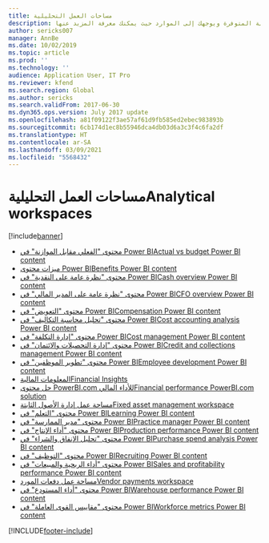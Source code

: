 ```yaml
---
title: مساحات العمل التحليلية
description: يسرد هذا الموضوع مساحات العمل التحليلية المضمنة المتوفرة ويوجهك إلى الموارد حيث يمكنك معرفة المزيد عنها.
author: sericks007
manager: AnnBe
ms.date: 10/02/2019
ms.topic: article
ms.prod: ''
ms.technology: ''
audience: Application User, IT Pro
ms.reviewer: kfend
ms.search.region: Global
ms.author: sericks
ms.search.validFrom: 2017-06-30
ms.dyn365.ops.version: July 2017 update
ms.openlocfilehash: a81f09122f3ae57af61d9fb585ed2ebec983893b
ms.sourcegitcommit: 6cb174d1ec8b55946dca4db03d6a3c3f4c6fa2df
ms.translationtype: HT
ms.contentlocale: ar-SA
ms.lasthandoff: 03/09/2021
ms.locfileid: "5568432"
---
```

# <a name="analytical-workspaces"></a><span data-ttu-id="c9a14-103">مساحات العمل التحليلية</span><span class="sxs-lookup"><span data-stu-id="c9a14-103">Analytical workspaces</span></span>
[!include[banner](../includes/banner.md)]

- [<span data-ttu-id="c9a14-104">محتوى "الفعلي مقابل الموازنة‬" في Power BI</span><span class="sxs-lookup"><span data-stu-id="c9a14-104">Actual vs budget Power BI content</span></span>](ledger-budgets-power-bi.md)
- [<span data-ttu-id="c9a14-105">ميزات محتوى Power BI</span><span class="sxs-lookup"><span data-stu-id="c9a14-105">Benefits Power BI content</span></span>](benefits-power-bi.md)
- [<span data-ttu-id="c9a14-106">محتوى "نظرة عامة على النقدية" في Power BI</span><span class="sxs-lookup"><span data-stu-id="c9a14-106">Cash overview Power BI content</span></span>](../../../finance/cash-bank-management/Cash-Overview-Power-BI-content.md)
- [<span data-ttu-id="c9a14-107">محتوى "نظرة عامة على المدير المالي‬" في Power BI</span><span class="sxs-lookup"><span data-stu-id="c9a14-107">CFO overview Power BI content</span></span>](CFO-power-bi.md)
- [<span data-ttu-id="c9a14-108">محتوى "التعويض" في Power BI</span><span class="sxs-lookup"><span data-stu-id="c9a14-108">Compensation Power BI content</span></span>](compensation-power-bi.md)
- [<span data-ttu-id="c9a14-109">محتوى "تحليل محاسبة التكاليف‬" في Power BI</span><span class="sxs-lookup"><span data-stu-id="c9a14-109">Cost accounting analysis Power BI content</span></span>](cost-accounting-analysis-content-pack.md) 
- [<span data-ttu-id="c9a14-110">محتوى "إدارة التكلفة‬" في Power BI</span><span class="sxs-lookup"><span data-stu-id="c9a14-110">Cost management Power BI content</span></span>](cost-management-content-pack.md)
- [<span data-ttu-id="c9a14-111">محتوى "إدارة التحصيلات والائتمان" في Power BI</span><span class="sxs-lookup"><span data-stu-id="c9a14-111">Credit and collections management Power BI content</span></span>](../../../finance/accounts-receivable/credit-collections-power-bi.md)
- [<span data-ttu-id="c9a14-112">محتوى "تطوير الموظفين" في Power BI</span><span class="sxs-lookup"><span data-stu-id="c9a14-112">Employee development Power BI content</span></span>](employee-development-PBI.md) 
- [<span data-ttu-id="c9a14-113">المعلومات المالية</span><span class="sxs-lookup"><span data-stu-id="c9a14-113">Financial Insights</span></span>](financial-insights.md)
- [<span data-ttu-id="c9a14-114">حل محتوى PowerBI.com للأداء المالي</span><span class="sxs-lookup"><span data-stu-id="c9a14-114">Financial performance PowerBI.com solution</span></span>](financial-performance-power-bi-content-pack.md)
- [<span data-ttu-id="c9a14-115">مساحة عمل إدارة الأصول الثابتة</span><span class="sxs-lookup"><span data-stu-id="c9a14-115">Fixed asset management workspace</span></span>](../../../finance/fixed-assets/Fixed-asset-management-workspace.md)
- [<span data-ttu-id="c9a14-116">محتوى "التعلم" في Power BI</span><span class="sxs-lookup"><span data-stu-id="c9a14-116">Learning Power BI content</span></span>](learning-power-bi.md)
- [<span data-ttu-id="c9a14-117">محتوى "مدير الممارسة" في Power BI</span><span class="sxs-lookup"><span data-stu-id="c9a14-117">Practice manager Power BI content</span></span>](practice-manager-power-bi.md)
- [<span data-ttu-id="c9a14-118">محتوى "أداء الإنتاج" في Power BI</span><span class="sxs-lookup"><span data-stu-id="c9a14-118">Production performance Power BI content</span></span>](production-performance-power-bi.md)
- [<span data-ttu-id="c9a14-119">محتوى "تحليل الإنفاق والشراء" في Power BI</span><span class="sxs-lookup"><span data-stu-id="c9a14-119">Purchase spend analysis Power BI content</span></span>](purchase-content-pack-for-power-bi.md) 
- [<span data-ttu-id="c9a14-120">محتوى "التوظيف" في Power BI</span><span class="sxs-lookup"><span data-stu-id="c9a14-120">Recruiting Power BI content</span></span>](recruiting-analysis-power-bi-content-pack.md) 
- [<span data-ttu-id="c9a14-121">محتوى "أداء الربحية والمبيعات" في Power BI</span><span class="sxs-lookup"><span data-stu-id="c9a14-121">Sales and profitability performance Power BI content</span></span>](sales-profitability-performance-content-pack.md)
- [<span data-ttu-id="c9a14-122">مساحة عمل دفعات المورد</span><span class="sxs-lookup"><span data-stu-id="c9a14-122">Vendor payments workspace</span></span>](../../../finance/accounts-payable/Vendor-payments-workspace.md)
- [<span data-ttu-id="c9a14-123">محتوى "أداء المستودع" في Power BI</span><span class="sxs-lookup"><span data-stu-id="c9a14-123">Warehouse performance Power BI content</span></span>](warehouse-power-bi-content.md)
- [<span data-ttu-id="c9a14-124">محتوى "مقاييس القوى العاملة" في Power BI</span><span class="sxs-lookup"><span data-stu-id="c9a14-124">Workforce metrics Power BI content</span></span>](workforce-analysis-power-bi-content-pack.md)


[!INCLUDE[footer-include](../../../includes/footer-banner.md)]